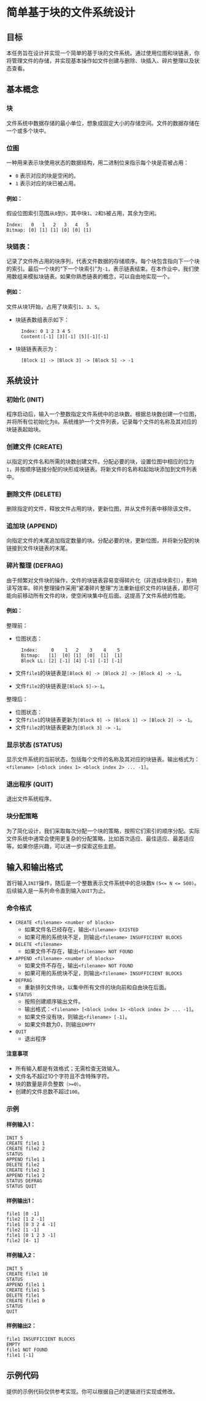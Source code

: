 # 简单基于块的文件系统设计
## 目标
本任务旨在设计并实现一个简单的基于块的文件系统。通过使用位图和块链表，你将管理文件的存储，并实现基本操作如文件创建与删除、块插入、碎片整理以及状态查看。

## 基本概念
### 块
文件系统中数据存储的最小单位，想象成固定大小的存储空间。文件的数据存储在一个或多个块中。

### 位图
一种用来表示块使用状态的数据结构，用二进制位来指示每个块是否被占用：
- `0` 表示对应的块是空闲的。
- `1` 表示对应的块已被占用。
#### 例如：
假设位图索引范围从`0`到`5`，其中块`1`、`2`和`5`被占用，其余为空闲。

    Index:   0   1   2   3   4   5
    Bitmap: [0] [1] [1] [0] [0] [1]

### 块链表：
记录了文件所占用的块序列，代表文件数据的存储顺序。每个块包含指向下一个块的索引。最后一个块的“下一个块索引”为`-1`，表示链表结束。在本作业中，我们使用数组来模拟块链表。如果你熟悉链表的概念，可以自由地实现一个。

#### 例如：
文件从块1开始，占用了块索引`1`、`3`、`5`。
- 块链表数组表示如下：

        Index: 0 1 2 3 4 5
        Content:[-1] [3][-1] [5][-1][-1]

- 块链链表表示为：

        [Block 1] -> [Block 3] -> [Block 5] -> -1

## 系统设计
### 初始化 (INIT)
程序启动后，输入一个整数指定文件系统中的总块数。根据总块数创建一个位图，并将所有位初始化为`0`。系统维护一个文件列表，记录每个文件的名称及其对应的块链表起始块。

### 创建文件 (CREATE)
以指定的文件名和所需的块数创建文件。分配必要的块，设置位图中相应的位为`1`，并按顺序链接分配的块形成块链表。将新文件的名称和起始块添加到文件列表中。

### 删除文件 (DELETE)
删除指定的文件，释放文件占用的块，更新位图，并从文件列表中移除该文件。

### 追加块 (APPEND)
向指定文件的末尾追加指定数量的块。分配必要的块，更新位图，并将新分配的块链接到文件块链表的末尾。

### 碎片整理 (DEFRAG)
由于频繁对文件块的操作，文件的块链表容易变得碎片化（非连续块索引），影响读写效率。碎片整理操作采用“紧凑碎片整理”方法重新组织文件的块链表，即尽可能向前移动所有文件的块，使空闲块集中在后面。这提高了文件系统的性能。

#### 例如：
整理前：
- 位图状态：

        Index:     0    1   2    3    4    5
        Bitmap:   [1]  [0] [1]  [0]  [1]  [1]
        Block LL: [2] [-1] [4] [-1] [-1] [-1]

- 文件`file1`的块链表是`[Block 0] -> [Block 2] -> [Block 4] -> -1`。
- 文件`file2`的块链表是`[Block 5]->-1`。

整理后：
- 位图状态：
- 文件`file1`的块链表更新为`[Block 0] -> [Block 1] -> [Block 2] -> -1`。
- 文件`file2`的块链表更新为`[Block 3] -> -1`。
### 显示状态 (STATUS)
显示文件系统的当前状态，包括每个文件的名称及其对应的块链表。输出格式为：`<filename> [<block index 1> <block index 2> ... -1]`。

### 退出程序 (QUIT)
退出文件系统程序。

### 块分配策略
为了简化设计，我们采取每次分配一个块的策略，按照它们索引的顺序分配。实际文件系统中通常会使用更复杂的分配策略，比如首次适应、最佳适应、最差适应等。如果你感兴趣，可以进一步探索这些主题。

## 输入和输出格式
首行输入`INIT`操作，随后是一个整数表示文件系统中的总块数`N` `(5<= N <= 500)`。后续输入是一系列命令直到输入`QUIT`为止。

### 命令格式
- `CREATE <filename> <number of blocks>`
    - 如果文件名已经存在，输出`<filename> EXISTED`
    - 如果可用的系统块不足，则输出`<filename> INSUFFICIENT BLOCKS`
- `DELETE <filename>`
    - 如果文件不存在，输出`<filename> NOT FOUND`
- `APPEND <filename> <number of blocks>`
    - 如果文件不存在，输出`<filename> NOT FOUND`
    - 如果可用的系统块不足，则输出`<filename> INSUFFICIENT BLOCKS`
- `DEFRAG`
    - 重新排列文件块，以集中所有文件的块向前和自由块在后面。
- `STATUS`
    - 按照创建顺序输出文件。
    - 输出格式：`<filename> [<block index 1> <block index 2> ... -1]`。
    - 如果文件没有块，则输出`<filename> [-1]`。
    - 如果文件数为0，则输出`EMPTY`
- `QUIT`
    - 退出程序
#### 注意事项
- 所有输入都是有效格式；无需检查无效输入。
- 文件名不超过10个字符且不含特殊字符。
- 块的数量是非负整数`（>=0）`。
- 创建的文件总数不超过`100`。
### 示例
#### 样例输入1：
    INIT 5 
    CREATE file1 1 
    CREATE file2 2 
    STATUS 
    APPEND file1 1 
    DELETE file2 
    CREATE file2 1 
    APPEND file1 2 
    STATUS DEFRAG 
    STATUS QUIT
#### 样例输出1：
    file1 [0 -1] 
    file2 [1 2 -1] 
    file1 [0 3 2 4 -1] 
    file2 [1 -1] 
    file1 [0 1 2 3 -1] 
    file2 [4- 1]
#### 样例输入2：
    INIT 5
    CREATE file1 10
    STATUS
    APPEND file1 1
    CREATE file1 5
    DELETE file1
    CREATE file1 0
    STATUS
    QUIT
#### 样例输出2：
    file1 INSUFFICIENT BLOCKS
    EMPTY
    file1 NOT FOUND
    file1 [-1]

## 示例代码
提供的示例代码仅供参考实现。你可以根据自己的逻辑进行实现或修改。
